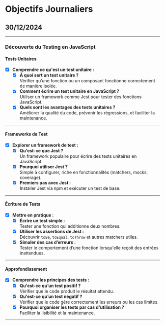 # Objectifs Journaliers

## 30/12/2024

---

### Découverte du Testing en JavaScript

#### Tests Unitaires
- [x] **Comprendre ce qu'est un test unitaire :**
  - [x] **À quoi sert un test unitaire ?**  
    Vérifier qu’une fonction ou un composant fonctionne correctement de manière isolée.
  - [x] **Comment écrire un test unitaire en JavaScript ?**  
    Utiliser un framework comme Jest pour tester des fonctions JavaScript.
  - [x] **Quels sont les avantages des tests unitaires ?**  
    Améliorer la qualité du code, prévenir les régressions, et faciliter la maintenance.

---

#### Frameworks de Test
- [x] **Explorer un framework de test :**
  - [x] **Qu'est-ce que Jest ?**  
    Un framework populaire pour écrire des tests unitaires en JavaScript.
  - [x] **Pourquoi utiliser Jest ?**  
    Simple à configurer, riche en fonctionnalités (matchers, mocks, coverage).
  - [x] **Premiers pas avec Jest :**  
    Installer Jest via npm et exécuter un test de base.

---

#### Écriture de Tests
- [x] **Mettre en pratique :**
  - [x] **Écrire un test simple :**  
    Tester une fonction qui additionne deux nombres.
  - [x] **Utiliser les assertions de Jest :**  
    Découvrir `toBe`, `toEqual`, `toThrow` et autres matchers utiles.
  - [x] **Simuler des cas d’erreurs :**  
    Tester le comportement d’une fonction lorsqu'elle reçoit des entrées inattendues.

---

#### Approfondissement
- [x] **Comprendre les principes des tests :**
  - [x] **Qu'est-ce qu’un test positif ?**  
    Vérifier que le code produit le résultat attendu.
  - [x] **Qu'est-ce qu’un test négatif ?**  
    Vérifier que le code gère correctement les erreurs ou les cas limites.
  - [x] **Pourquoi organiser les tests par cas d'utilisation ?**  
    Faciliter la lisibilité et la maintenance.

---

